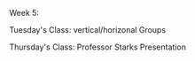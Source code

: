 Week 5:

Tuesday's Class:
vertical/horizonal Groups

Thursday's Class:
Professor Starks Presentation
